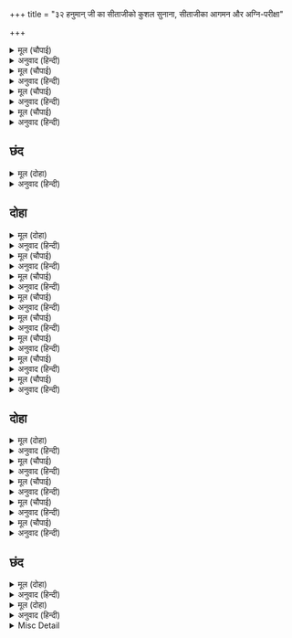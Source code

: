 +++
title = "३२ हनुमान् जी का सीताजीको कुशल सुनाना, सीताजीका आगमन और अग्नि-परीक्षा"

+++


<details><summary>मूल (चौपाई)</summary>

पुनि प्रभु बोलि लियउ हनुमाना।  
लंका जाहु कहेउ भगवाना॥  
समाचार जानकिहि सुनावहु।  
तासु कुसल लै तुम्ह चलि आवहु॥
</details>

<details><summary>अनुवाद (हिन्दी)</summary>

फिर प्रभुने हनुमान् जीको बुला लिया। भगवान् ने कहा—तुम लङ्का जाओ। जानकीको सब समाचार सुनाओ और उसका कुशल-समाचार लेकर तुम चले आओ॥ १॥
</details>

<details><summary>मूल (चौपाई)</summary>

तब हनुमंत नगर महुँ आए।  
सुनि निसिचरी निसाचर धाए॥  
बहु प्रकार तिन्ह पूजा कीन्ही।  
जनकसुता देखाइ पुनि दीन्ही॥
</details>

<details><summary>अनुवाद (हिन्दी)</summary>

तब हनुमान् जी नगरमें आये। यह सुनकर राक्षस-राक्षसी (उनके सत्कारके लिये) दौड़े। उन्होंने बहुत प्रकारसे हनुमान् जी की पूजा की और फिर श्रीजानकीजीको दिखला दिया॥ २॥
</details>

<details><summary>मूल (चौपाई)</summary>

दूरिहि ते प्रनाम कपि कीन्हा।  
रघुपति दूत जानकी चीन्हा॥  
कहहु तात प्रभु कृपानिकेता।  
कुसल अनुज कपि सेन समेता॥
</details>

<details><summary>अनुवाद (हिन्दी)</summary>

हनुमान् जी ने (सीताजीको) दूरसे ही प्रणाम किया। जानकीजीने पहचान लिया कि यह वही श्रीरघुनाथजीका दूत है (और पूछा—) हे तात! कहो, कृपाके धाम मेरे प्रभु छोटे भाई और वानरोंकी सेनासहित कुशलसे तो हैं?॥ ३॥
</details>

<details><summary>मूल (चौपाई)</summary>

सब बिधि कुसल कोसलाधीसा।  
मातु समर जीत्यो दससीसा॥  
अबिचल राजु बिभीषन पायो।  
सुनि कपि बचन हरष उर छायो॥
</details>

<details><summary>अनुवाद (हिन्दी)</summary>

(हनुमान् जीने कहा—) हे माता! कोसलपति श्रीरामजी सब प्रकारसे सकुशल हैं। उन्होंने संग्राममें दस सिरवाले रावणको जीत लिया है और विभीषणने अचल राज्य प्राप्त किया है। हनुमान् जीके वचन सुनकर सीताजीके हृदयमें हर्ष छा गया॥ ४॥
</details>

## छंद


<details><summary>मूल (दोहा)</summary>

अति हरष मन तन पुलक लोचन सजल कह पुनि पुनि रमा।  
का देउँ तोहि त्रैलोक महुँ कपि किमपि नहिं बानी समा॥  
सुनु मातु मैं पायो अखिल जग राजु आजु न संसयं।  
रन जीति रिपुदल बंधु जुत पस्यामि राममनामयं॥
</details>

<details><summary>अनुवाद (हिन्दी)</summary>

श्रीजानकीजीके हृदयमें अत्यन्त हर्ष हुआ। उनका शरीर पुलकित हो गया और नेत्रोंमें (आनन्दाश्रुओंका) जल छा गया। वे बार-बार कहती हैं—हे हनुमान्! मैं तुझे क्या दूँ? इस वाणी (समाचार) के समान तीनों लोकोंमें और कुछ भी नहीं है! (हनुमान् जी ने कहा—) हे माता! सुनिये, मैंने आज निःसन्देह सारे जगत् का राज्य पा लिया, जो मैं रणमें शत्रुसेनाको जीतकर भाईसहित निर्विकार श्रीरामजीको देख रहा हूँ।
</details>

## दोहा


<details><summary>मूल (दोहा)</summary>

सुनु सुत सदगुन सकल तव हृदयँ बसहुँ हनुमंत।  
सानुकूल कोसलपति रहहुँ समेत अनंत॥ १०७॥
</details>

<details><summary>अनुवाद (हिन्दी)</summary>

(जानकीजीने कहा—) हे पुत्र! सुन, समस्त सद्गुण तेरे हृदयमें बसें और हे हनुमान्! शेष (लक्ष्मणजी) सहित कोसलपति प्रभु सदा तुझपर प्रसन्न रहें॥ १०७॥
</details>

<details><summary>मूल (चौपाई)</summary>

अब सोइ जतन करहु तुम्ह ताता।  
देखौं नयन स्याम मृदु गाता॥  
तब हनुमान राम पहिं जाई।  
जनकसुता कै कुसल सुनाई॥
</details>

<details><summary>अनुवाद (हिन्दी)</summary>

हे तात! अब तुम वही उपाय करो जिससे मैं इन नेत्रोंसे प्रभुके कोमल श्याम शरीरके दर्शन करूँ। तब श्रीरामचन्द्रजीके पास जाकर हनुमान् जी ने जानकीजीका कुशल-समाचार सुनाया॥ १॥
</details>

<details><summary>मूल (चौपाई)</summary>

सुनि संदेसु भानुकुलभूषन।  
बोलि लिए जुबराज बिभीषन॥  
मारुतसुत के संग सिधावहु।  
सादर जनकसुतहि लै आवहु॥
</details>

<details><summary>अनुवाद (हिन्दी)</summary>

सूर्यकुलभूषण श्रीरामजीने सन्देश सुनकर युवराज अंगद और विभीषणको बुला लिया (और कहा—) पवनपुत्र हनुमान् के साथ जाओ और जानकीको आदरके साथ ले आओ॥ २॥
</details>

<details><summary>मूल (चौपाई)</summary>

तुरतहिं सकल गए जहँ सीता।  
सेवहिं सब निसिचरीं बिनीता॥  
बेगि बिभीषन तिन्हहि सिखायो।  
तिन्ह बहु बिधि मज्जन करवायो॥
</details>

<details><summary>अनुवाद (हिन्दी)</summary>

वे सब तुरंत ही वहाँ गये जहाँ सीताजी थीं। सब-की-सब राक्षसियाँ नम्रतापूर्वक उनकी सेवा कर रही थीं। विभीषणजीने शीघ्र ही उन लोगोंको समझा दिया। उन्होंने बहुत प्रकारसे सीताजीको स्नान कराया,॥ ३॥
</details>

<details><summary>मूल (चौपाई)</summary>

बहु प्रकार भूषन पहिराए।  
सिबिका रुचिर साजि पुनि ल्याए॥  
ता पर हरषि चढ़ी बैदेही।  
सुमिरि राम सुखधाम सनेही॥
</details>

<details><summary>अनुवाद (हिन्दी)</summary>

बहुत प्रकारके गहने पहनाये और फिर वे एक सुन्दर पालकी सजाकर ले आये। सीताजी प्रसन्न होकर सुखके धाम प्रियतम श्रीरामजीका स्मरण करके उसपर हर्षके साथ चढ़ीं॥ ४॥
</details>

<details><summary>मूल (चौपाई)</summary>

बेतपानि रच्छक चहु पासा।  
चले सकल मन परम हुलासा॥  
देखन भालु कीस सब आए।  
रच्छक कोपि निवारन धाए॥
</details>

<details><summary>अनुवाद (हिन्दी)</summary>

चारों ओर हाथोंमें छड़ी लिये रक्षक चले। सबके मनोंमें परम उल्लास (उमंग) है। रीछ-वानर सब दर्शन करनेके लिये आये, तब रक्षक क्रोध करके उनको रोकने दौड़े॥ ५॥
</details>

<details><summary>मूल (चौपाई)</summary>

कह रघुबीर कहा मम मानहु।  
सीतहि सखा पयादें आनहु॥  
देखहुँ कपि जननी की नाईं।  
बिहसि कहा रघुनाथ गोसाईं॥
</details>

<details><summary>अनुवाद (हिन्दी)</summary>

श्रीरघुवीरने कहा—हे मित्र! मेरा कहना मानो और सीताको पैदल ले आओ, जिससे वानर उसको माताकी तरह देखें। गोसाईं श्रीरामजीने हँसकर ऐसा कहा॥ ६॥
</details>

<details><summary>मूल (चौपाई)</summary>

सुनि प्रभु बचन भालु कपि हरषे।  
नभ ते सुरन्ह सुमन बहु बरषे॥  
सीता प्रथम अनल महुँ राखी।  
प्रगट कीन्हि चह अंतर साखी॥
</details>

<details><summary>अनुवाद (हिन्दी)</summary>

प्रभुके वचन सुनकर रीछ-वानर हर्षित हो गये। आकाशसे देवताओंने बहुत-से फूल बरसाये। सीताजी (के असली स्वरूप) को पहले अग्निमें रखा था। अब भीतरके साक्षी भगवान् उनको प्रकट करना चाहते हैं॥ ७॥
</details>

## दोहा


<details><summary>मूल (दोहा)</summary>

तेहि कारन करुनानिधि कहे कछुक दुर्बाद।  
सुनत जातुधानीं सब लागीं करै बिषाद॥ १०८॥
</details>

<details><summary>अनुवाद (हिन्दी)</summary>

इसी कारण करुणाके भण्डार श्रीरामजीने लीलासे कुछ कड़े वचन कहे, जिन्हें सुनकर सब राक्षसियाँ विषाद करने लगीं॥ १०८॥
</details>

<details><summary>मूल (चौपाई)</summary>

प्रभु के बचन सीस धरि सीता।  
बोली मन क्रम बचन पुनीता॥  
लछिमन होहु धरम के नेगी।  
पावक प्रगट करहु तुम्ह बेगी॥
</details>

<details><summary>अनुवाद (हिन्दी)</summary>

प्रभुके वचनोंको सिर चढ़ाकर मन, वचन और कर्मसे पवित्र श्रीसीताजी बोलीं—हे लक्ष्मण! तुम मेरे धर्मके नेगी (धर्माचरणमें सहायक) बनो और तुरंत आग तैयार करो॥ १॥
</details>

<details><summary>मूल (चौपाई)</summary>

सुनि लछिमन सीता कै बानी।  
बिरह बिबेक धरम निति सानी॥  
लोचन सजल जोरि कर दोऊ।  
प्रभु सन कछु कहि सकत न ओऊ॥
</details>

<details><summary>अनुवाद (हिन्दी)</summary>

श्रीसीताजीकी विरह, विवेक, धर्म और नीतिसे सनी हुई वाणी सुनकर लक्ष्मणजीके नेत्रोंमें (विषादके आँसुओंका) जल भर आया। वे दोनों हाथ जोड़े खड़े रहे। वे भी प्रभुसे कुछ कह नहीं सकते॥ २॥
</details>

<details><summary>मूल (चौपाई)</summary>

देखि राम रुख लछिमन धाए।  
पावक प्रगटि काठ बहु लाए॥  
पावक प्रबल देखि बैदेही।  
हृदयँ हरष नहिं भय कछु तेही॥
</details>

<details><summary>अनुवाद (हिन्दी)</summary>

फिर श्रीरामजीका रुख देखकर लक्ष्मणजी दौड़े और आग तैयार करके बहुत-सी लकड़ी ले आये। अग्निको खूब बढ़ी हुई देखकर जानकीजीके हृदयमें हर्ष हुआ। उन्हें भय कुछ भी नहीं हुआ॥ ३॥
</details>

<details><summary>मूल (चौपाई)</summary>

जौं मन बच क्रम मम उर माहीं।  
तजि रघुबीर आन गति नाहीं॥  
तौ कृसानु सब कै गति जाना।  
मो कहुँ होउ श्रीखंड समाना॥
</details>

<details><summary>अनुवाद (हिन्दी)</summary>

(सीताजीने लीलासे कहा)—यदि मन, वचन और कर्मसे मेरे हृदयमें श्रीरघुवीरको छोड़कर दूसरी गति (अन्य किसीका आश्रय) नहीं है, तो अग्निदेव जो सबके मनकी गति जानते हैं, (मेरे भी मनकी गति जानकर) मेरे लिये चन्दनके समान शीतल हो जायँ॥ ४॥
</details>

## छंद


<details><summary>मूल (दोहा)</summary>

श्रीखंड सम पावक प्रबेस कियो सुमिरि प्रभु मैथिली।  
जय कोसलेस महेस बंदित चरन रति अति निर्मली॥  
प्रतिबिंब अरु लौकिक कलंक प्रचंड पावक महुँ जरे।  
प्रभु चरित काहुँ न लखे नभ सुर सिद्ध मुनि देखहिं खरे॥
</details>

<details><summary>अनुवाद (हिन्दी)</summary>

प्रभु श्रीरामजीका स्मरण करके और जिनके चरण महादेवजीके द्वारा वन्दित हैं तथा जिनमें सीताजीकी अत्यन्त विशुद्ध प्रीति है, उन कोसलपतिकी जय बोलकर जानकीजीने चन्दनके समान शीतल हुई अग्निमें प्रवेश किया। प्रतिबिम्ब (सीताजीकी छायामूर्ति) और उनका लौकिक कलंक प्रचण्ड अग्निमें जल गये। प्रभुके इन चरित्रोंको किसीने नहीं जाना। देवता, सिद्ध और मुनि सब आकाशमें खड़े देखते हैं॥ १॥
</details>

<details><summary>मूल (दोहा)</summary>

धरि रूप पावक पानि गहि श्री सत्य श्रुति जग बिदित जो।  
जिमि छीरसागर इंदिरा रामहि समर्पी आनि सो॥  
सो राम बाम बिभाग राजति रुचिर अति सोभा भली।  
नव नील नीरज निकट मानहुँ कनक पंकज की कली॥
</details>

<details><summary>अनुवाद (हिन्दी)</summary>

तब अग्निने शरीर धारण करके वेदोंमें और जगत् में प्रसिद्ध वास्तविक श्री (सीताजी) का हाथ पकड़ उन्हें श्रीरामजीको वैसे ही समर्पित किया जैसे क्षीरसागरने विष्णुभगवान् को लक्ष्मी समर्पित की थी। वे सीताजी श्रीरामचन्द्रजीके वाम भागमें विराजित हुईं। उनकी उत्तम शोभा अत्यन्त ही सुन्दर है। मानो नये खिले हुए नीले कमलके पास सोनेके कमलकी कली सुशोभित हो॥ २॥
</details>

<details><summary>Misc Detail</summary>


</details>
